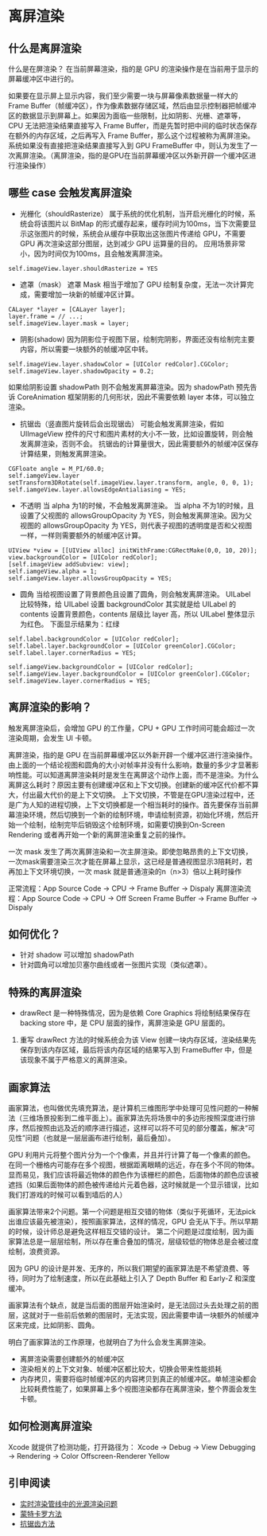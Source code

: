 # 离屏渲染

## 什么是离屏渲染
什么是在屏渲染？
在当前屏幕渲染，指的是 GPU 的渲染操作是在当前用于显示的屏幕缓冲区中进行的。

如果要在显示屏上显示内容，我们至少需要一块与屏幕像素数据量一样大的 Frame Buffer（帧缓冲区），作为像素数据存储区域，然后由显示控制器把帧缓冲区的数据显示到屏幕上。如果因为面临一些限制，比如阴影、光栅、遮罩等，CPU 无法把渲染结果直接写入 Frame Buffer，而是先暂时把中间的临时状态保存在额外的内存区域，之后再写入 Frame Buffer，那么这个过程被称为离屏渲染。
系统如果没有直接把渲染结果直接写入到 GPU FrameBuffer 中，则认为发生了一次离屏渲染。（离屏渲染，指的是GPU在当前屏幕缓冲区以外新开辟一个缓冲区进行渲染操作）


## 哪些 case 会触发离屏渲染
- 光栅化（shouldRasterize）
属于系统的优化机制，当开启光栅化的时候，系统会将该图片以 BitMap 的形式缓存起来，缓存时间为100ms，当下次需要显示这张图片的时候，系统会从缓存中获取出这张图片传递给 GPU，不需要 GPU 再次渲染这部分图层，达到减少 GPU 运算量的目的。
应用场景非常小，因为时间仅为100ms，且会触发离屏渲染。 
```
self.imageView.layer.shouldRasterize = YES
```
- 遮罩（mask）
遮罩 Mask 相当于增加了 GPU 绘制复杂度，无法一次计算完成，需要增加一块新的帧缓冲区计算。
```
CALayer *layer = [CALayer layer];
layer.frame = // ...;
self.imageView.layer.mask = layer;
```
- 阴影(shadow)
因为阴影位于视图下层，绘制完阴影，界面还没有绘制完主要内容，所以需要一块额外的帧缓冲区中转。
```
self.imageView.layer.shadowColor = [UIColor redColor].CGColor;
self.imageView.layer.shadowOpacity = 0.2;
```
如果给阴影设置 shadowPath 则不会触发离屏幕渲染。因为 shadowPath 预先告诉 CoreAnimation 框架阴影的几何形状，因此不需要依赖 layer 本体，可以独立渲染。
- 抗锯齿（竖直图片旋转后会出现锯齿）
可能会触发离屏渲染，假如 UIImageView 控件的尺寸和图片素材的大小不一致，比如设置旋转，则会触发离屏渲染，否则不会。
抗锯齿的计算量很大，因此需要额外的帧缓冲区保存计算结果，则触发离屏渲染。
```
CGFloate angle = M_PI/60.0;
self.iamgeView.layer setTransform3DRotate(self.imageView.layer.transform, angle, 0, 0, 1);
self.iamgeView.layer.allowsEdgeAntialiasing = YES;
```
- 不透明
当 alpha 为1的时候，不会触发离屏渲染。
当 alpha 不为1的时候，且设置了父视图的 allowsGroupOpacity 为 YES，则会触发离屏渲染。因为父视图的 allowsGroupOpacity 为 YES，则代表子视图的透明度是否和父视图一样，一样则需要额外的帧缓冲区计算。
```
UIView *view = [[UIView alloc] initWithFrame:CGRectMake(0,0, 10, 20)];
view.backgroundColor = [UIColor redColor];
[self.imageView addSubview: view];
self.iamgeView.alpha = 1;  
self.iamgeView.layer.allowsGroupOpacity = YES;
```
- 圆角
当给视图设置了背景颜色且设置了圆角，则会触发离屏渲染。
UILabel 比较特殊，给 UILabel 设置 backgroundColor 其实就是给 UILabel 的 contents 设置背景颜色，contents 层级比 layer 高，所以 UILabel 整体显示为红色。
下面显示结果为：红绿  

```
self.label.backgroundColor = [UIColor redColor];
self.label.layer.backgroundColor = [UIColor greenColor].CGColor;
self.label.layer.cornerRadius = YES;

self.iamgeView.backgroundColor = [UIColor redColor];
self.iamgeView.layer.backgroundColor = [UIColor greenColor].CGColor;
self.imageView.layer.cornerRadius = YES;
```



##  离屏渲染的影响？

触发离屏渲染后，会增加 GPU 的工作量，CPU + GPU 工作时间可能会超过一次渲染周期，会发生 UI 卡顿。

离屏渲染，指的是 GPU 在当前屏幕缓冲区以外新开辟一个缓冲区进行渲染操作。由上面的一个结论视图和圆角的大小对帧率并没有什么影响，数量的多少才显著影响性能。可以知道离屏渲染耗时是发生在离屏这个动作上面，而不是渲染。为什么离屏这么耗时？原因主要有创建缓冲区和上下文切换。创建新的缓冲区代价都不算大，付出最大代价的是上下文切换。
上下文切换，不管是在GPU渲染过程中，还是广为人知的进程切换，上下文切换都是一个相当耗时的操作。首先要保存当前屏幕渲染环境，然后切换到一个新的绘制环境，申请绘制资源，初始化环境，然后开始一个绘制，绘制完毕后销毁这个绘制环境，如需要切换到On-Screen Rendering 或者再开始一个新的离屏渲染重复之前的操作。 

一次 mask 发生了两次离屏渲染和一次主屏渲染。即使忽略昂贵的上下文切换，一次mask需要渲染三次才能在屏幕上显示，这已经是普通视图显示3陪耗时，若再加上下文环境切换，一次 mask 就是普通渲染的n（n>3）倍以上耗时操作

正常流程：App Source Code -> CPU -> Frame Buffer -> Dispaly
离屏渲染流程：App Source Code -> CPU -> Off Screen Frame Buffer -> Frame Buffer -> Dispaly


## 如何优化？
- 针对 shadow 可以增加 shadowPath
- 针对圆角可以增加贝塞尔曲线或者一张图片实现（类似遮罩）。

## 特殊的离屏渲染
- drawRect 是一种特殊情况，因为是依赖 Core Graphics 将绘制结果保存在 backing store 中，是 CPU 层面的操作，离屏渲染是 GPU 层面的。

1. 重写 drawRect 方法的时候系统会为该 View 创建一块内存区域，渲染结果先保存到该内存区域，最后将该内存区域的结果写入到 FrameBuffer 中，但是该现象不属于严格意义的离屏渲染。

## 画家算法
画家算法，也叫做优先填充算法，是计算机三维图形学中处理可见性问题的一种解法（三维场景投影到二维平面上）。画家算法先将场景中的多边形按照深度进行排序，然后按照由远及近的顺序进行描述，这样可以将不可见的部分覆盖，解决“可见性”问题（也就是一层层画布进行绘制，最后叠加）。

GPU 利用片元将整个图片分为一个个像素，并且并行计算了每一个像素的颜色。在同一个栅格内可能存在多个视图，根据距离眼睛的远近，存在多个不同的物体。显而易见，我们应该将最近物体的颜色作为该栅栏的颜色，后面物体的颜色应该被遮挡（如果后面物体的颜色被传递给片元着色器，这时候就是一个显示错误，比如我们打游戏的时候可以看到墙后的人）

画家算法带来2个问题。第一个问题是相互交错的物体（类似于死循环，无法pick出谁应该最先被渲染），按照画家算法，这样的情况，GPU 会无从下手。所以早期的时候，设计师总是避免这样相互交错的设计。
第二个问题是过度绘制，因为画家算法总是一层层绘制，所以存在重合叠加的情况，层级较低的物体总是会被过度绘制，浪费资源。

因为 GPU 的设计是并发、无序的，所以我们期望的画家算法是不希望浪费、等待，同时为了绘制速度，所以在此基础上引入了 Depth Buffer 和 Early-Z 和深度缓冲。

画家算法有个缺点，就是当后面的图层开始渲染时，是无法回过头去处理之前的图层，这就对于一些前后依赖的图层时，无法实现，因此需要申请一块额外的帧缓冲区来完成，比如阴影、圆角。

明白了画家算法的工作原理，也就明白了为什么会发生离屏渲染。
- 离屏渲染需要创建额外的帧缓冲区
- 渲染相关的上下文对象、帧缓冲区都比较大，切换会带来性能损耗
- 内存拷贝，需要将临时帧缓冲区的内容拷贝到真正的帧缓冲区。单帧渲染都会比较耗费性能了，如果屏幕上多个视图渲染都存在离屏渲染，整个界面会发生卡顿。


## 如何检测离屏渲染
Xcode 就提供了检测功能，打开路径为： Xcode -> Debug -> View Debugging -> Rendering -> Color Offscreen-Renderer Yellow





## 引申阅读
- [实时渲染管线中的光源渲染问题](https://zhuanlan.zhihu.com/p/392748735)
- [蒙特卡罗方法](https://wiki.mbalib.com/wiki/蒙特卡罗方法)
- [抗锯齿方法](https://zhuanlan.zhihu.com/p/56385707)